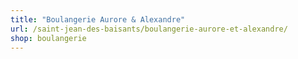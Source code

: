 ```yaml
---
title: "Boulangerie Aurore & Alexandre"
url: /saint-jean-des-baisants/boulangerie-aurore-et-alexandre/
shop: boulangerie
---
```

